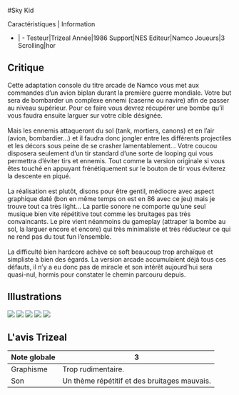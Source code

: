 #Sky Kid

Caractéristiques | Information
- | -
Testeur|Trizeal
Année|1986
Support|NES
Editeur|Namco
Joueurs|3
Scrolling|hor

## Critique
Cette adaptation console du titre arcade de Namco vous met aux commandes d’un avion biplan durant la première guerre mondiale. Votre but sera de bombarder un complexe ennemi (caserne ou navire) afin de passer au niveau supérieur. Pour ce faire vous devrez récupérer une bombe qu’il vous faudra ensuite larguer sur votre cible désignée.<br/><br/>Mais les ennemis attaqueront du sol (tank, mortiers, canons) et en l’air (avion, bombardier…) et il faudra donc jongler entre les différents projectiles et les décors sous peine de se crasher lamentablement… Votre coucou disposera seulement d’un tir standard d’une sorte de looping qui vous permettra d’éviter tirs et ennemis. Tout comme la version originale si vous êtes touché en appuyant frénétiquement sur le bouton de tir vous éviterez la descente en piqué.<br/><br/>La réalisation est plutôt, disons pour être gentil, médiocre avec aspect graphique daté (bon en même temps on est en 86 avec ce jeu) mais je trouve tout ca très light… La partie sonore ne comporte qu’une seul musique bien vite répétitive tout comme les bruitages pas très convaincants. Le pire vient néanmoins du gameplay (attraper la bombe au sol, la larguer encore et encore) qui très minimaliste et très réducteur ce qui ne rend pas du tout fun l’ensemble.<br/><br/>La difficulté bien hardcore achève ce soft beaucoup trop archaïque et simpliste à bien des égards. La version arcade accumulaient déjà tous ces défauts, il n’y a eu donc pas de miracle et son intérêt aujourd’hui sera quasi-nul, hormis pour constater le chemin parcouru depuis.

## Illustrations
![](http://www.shmup.com/images/thumbs/img_fiche_1_1303.png)
![](http://www.shmup.com/images/thumbs/img_fiche_2_1303.png)
![](http://www.shmup.com/images/thumbs/)
![](http://www.shmup.com/images/thumbs/)
![](http://www.shmup.com/images/thumbs/)

## L'avis Trizeal
Note globale|3
-|-
Graphisme|Trop rudimentaire.
Son|Un thème répétitif et des bruitages mauvais.
